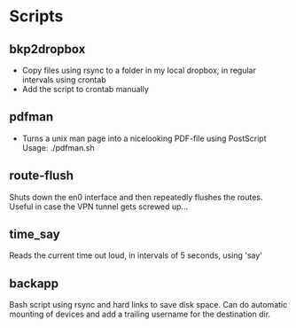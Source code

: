 # Scripts


## bkp2dropbox

- Copy files using rsync to a folder in my local dropbox, in regular intervals using crontab
- Add the script to crontab manually


## pdfman

- Turns a unix man page into a nicelooking PDF-file using PostScript
Usage: ./pdfman.sh <manpage>


## route-flush

Shuts down the en0 interface and then repeatedly flushes the routes.
Useful in case the VPN tunnel gets screwed up...


## time_say

Reads the current time out loud, in intervals of 5 seconds, using 'say'


## backapp

Bash script using rsync and hard links to save disk space. Can do
automatic mounting of devices and add a trailing username for the
destination dir.
